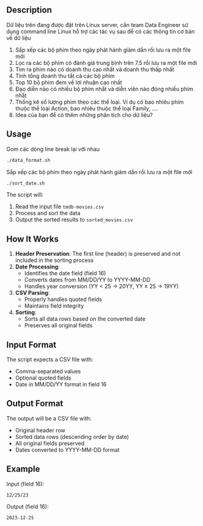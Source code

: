 ## Description

Dữ liệu trên đang được đặt trên Linux server, cần team Data Engineer sử dụng command line Linux hỗ trợ các tác vụ sau để có các thông tin cơ bản về dữ liệu

1. Sắp xếp các bộ phim theo ngày phát hành giảm dần rồi lưu ra một file mới
2. Lọc ra các bộ phim có đánh giá trung bình trên 7.5 rồi lưu ra một file mới
3. Tìm ra phim nào có doanh thu cao nhất và doanh thu thấp nhất
4. Tính tổng doanh thu tất cả các bộ phim
5. Top 10 bộ phim đem về lợi nhuận cao nhất
6. Đạo diễn nào có nhiều bộ phim nhất và diễn viên nào đóng nhiều phim nhất
7. Thống kê số lượng phim theo các thể loại. Ví dụ có bao nhiêu phim thuộc thể loại Action, bao nhiêu thuộc thể loại Family, ….
8. Idea của bạn để có thêm những phân tích cho dữ liệu?


## Usage
Gom các dòng line break lại với nhau
```bash
./data_format.sh
```

Sắp xếp các bộ phim theo ngày phát hành giảm dần rồi lưu ra một file mới
```bash
./sort_date.sh
```

The script will:
1. Read the input file `tmdb-movies.csv`
2. Process and sort the data
3. Output the sorted results to `sorted_movies.csv`

## How It Works

1. **Header Preservation**: The first line (header) is preserved and not included in the sorting process
2. **Date Processing**: 
   - Identifies the date field (field 16)
   - Converts dates from MM/DD/YY to YYYY-MM-DD
   - Handles year conversion (YY < 25 → 20YY, YY ≥ 25 → 19YY)
3. **CSV Parsing**:
   - Properly handles quoted fields
   - Maintains field integrity
4. **Sorting**:
   - Sorts all data rows based on the converted date
   - Preserves all original fields

## Input Format

The script expects a CSV file with:
- Comma-separated values
- Optional quoted fields
- Date in MM/DD/YY format in field 16

## Output Format

The output will be a CSV file with:
- Original header row
- Sorted data rows (descending order by date)
- All original fields preserved
- Dates converted to YYYY-MM-DD format

## Example

Input (field 16):
```
12/25/23
```

Output (field 16):
```
2023-12-25
```